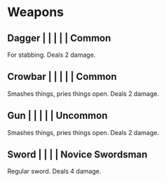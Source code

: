 # Weapons
## Dagger | | | | | Common
For stabbing. Deals 2 damage.

## Crowbar | | | | | Common
Smashes things, pries things open. Deals 2 damage.

## Gun | | | | | Uncommon
Smashes things, pries things open. Deals 2 damage.


## Sword | | | | Novice Swordsman
Regular sword. Deals 4 damage.
